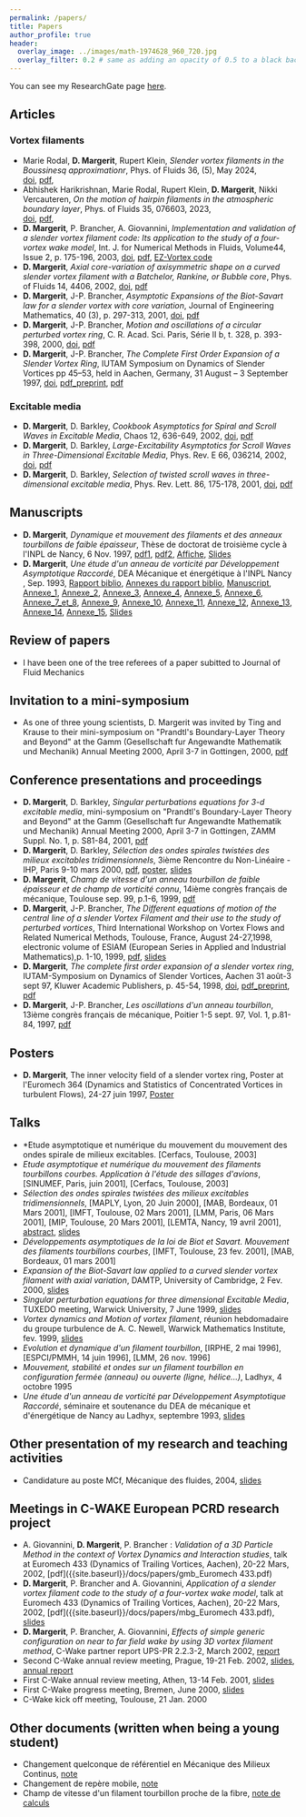 ```yaml
---
permalink: /papers/
title: Papers
author_profile: true
header:
  overlay_image: ../images/math-1974628_960_720.jpg
  overlay_filter: 0.2 # same as adding an opacity of 0.5 to a black background
---
```


<!--- comment -->


You can see my ResearchGate page [here](https://www.researchgate.net/profile/Daniel-Margerit).

## Articles

### Vortex filaments
-  Marie Rodal, **D. Margerit**, Rupert Klein, *Slender vortex filaments in the Boussinesq approximationr*, 
     Phys. of Fluids 36, (5), May 2024,  
   [doi]( https://doi.org/10.1063/5.0205028),
    [pdf](https://watermark.silverchair.com/056604_1_5.0205028.pdf?token=AQECAHi208BE49Ooan9kkhW_Ercy7Dm3ZL_9Cf3qfKAc485ysgAAB5kwggeVBgkqhkiG9w0BBwagggeGMIIHggIBADCCB3sGCSqGSIb3DQEHATAeBglghkgBZQMEAS4wEQQM31BULcJONz8e2ySEAgEQgIIHTI2SavzuhgKURLRDnqF2CP0_V0_FBJAFHo1ZUk9EzF2I0Jw3ljhFakhBl0Qk42ctFHVOmu_rxTPGCVdZrI4gd1HEgrOk4xyFaIIkJAMaHNVSomm297wPqTzjW1luIAalMlz4Mm1dTR73MpaZ9Gcqi-g9seL_122wpoQWuDgWWaiKhQhPHUx6jMgodyRlVftpA3iZ62ZX5TWSQD_XG1aWzY_fxJK6YF7F-4yx8vQJVO7wGf0XytosPK2qkxQ21kuB6YnpYiwn8WoPg-xZRr-am0pPm9fyPh4QrPIMbB3hqVCmjpSwXmNdDU7YyA6L5Yb8l9C3YUx6XirxTcuD_-GTImVrCPbqU-Qc0PVu-ese5JtP-utEqIlBLvz5QWIxstbZ9fiRQdzTKtS_NPTuey2VN67lXBbzJLCtz31XU4DP3fV6_83Bq3NMgM7pA5KWghG9uoIkMt1CjTv0NgBACInN2Tr4hEOl7JvjndqcN8RujxzjGSLqmGrEBoI8el7M9yjPSGPW6ZASleGoHkiZdbJdls-AtMc6QZ65H8dkfju1kn8wzA4VF-RTZ6iJ_LnLcMiN7z4E5S5eTHTwLJTgE593i5FNlb9t-qQnoUVr582C8TTsAG1wsJFT65zst3u0YKMdb_Tx-noUXRmbQ8R2Omqitdk0Gw-Y4Lsh2ylgOl5jZBeXrAwX2UCXeMSDVWlj1IT49fwcw6EOlJ8Wr32Vhlhk7FVmqMFycZlVRBDGOC4_IFq5zuJ6C9rId0mMD5tCWE8vTi-kwAcOqWir8RRcE-Ljj5n5-g4wBzNqyDN29wJ0MbI4erQZaknIAW42umflmOe3Jt9qMZiWuIxC5yUmfbQ_YaxfR03DqPTAqzcxw4FbJhzHZQV512Z8hYtly6Pl7LHbgunZbt7CUKavtrMFwOiOaWubsLNSZbFyBLMfxDdDrVJKd7WdtWHz-tiQvdK3vsm2mIcvJVfAxMyb3A1-hXlyEzQIBwk9eVzbxebxKi0H5vXvB01VnhOytk0YEb2qAvQzwmT4Dj_FJENdp2buMbwXPjwjbjKqMf-nlPLCeSIZ1TTQ7XYPnhqNCC3nBTBPDEUcBALNGq7I0m0RNXJR6Q3LWhUjz7b6gpQ-iUiivqfRIV7--I1YYBNYr3APMLIdoMvOxuuGVxIgG8D8VcwVHXCfOxq9TJPhB7FeBdM1QOdJj8CYDJ3Hn09oiFbuRMNt9_EuzI_RxJ_OjbeixmLa1fnS5qq8Ob-_9Jhm3xsG3wNjyOfWk_z82pwu74m-bvz9vCQXOvNPhZ0j6olMtkC5ZaHsBCBiCv7WLxALMUTvZH-UiaTwdGNWdWhr7746g6RMpdGAXcpcqZmNIkAYRbitxBoWQen4Agm4iRhB-_4vH2Bu4hwQiLyd7ZQERl2B25A4Vac3ppk1tLo9eeZBnnY0lVfr40_2J25Cxja4SptCzisFJAQ7faGEi5YAfSbk-rqSaMDzFGDpamkv9n-6SoudXug5bNNmKMGcZLXQzEB0Ga-ZWLP1b-zb8tXmT3TtzDFyN7gqB15PfpYonhSrJACcqb9pv_nbz-avX9dvyQaTPuELNYonRX7-cNhSbXBsLsPAdQTHum9WhPIGXhMtqF_EtUDWfAkc15XMsnafOjNvaNJ8mTo76-kYAWN_1w7O9nZuTBZZyqyj_8jkG1atGP33uof3WoeP-GXwP-5RF5Z3fjalO9ql2AKC5SlMioG-rAdCFkcxmu3vHnFk96SfJFr6EPfrT6bSvEO5LIXhLGhJE47jweXPQSJt8bWKFYLDQAkt5D3kDk9x7CM0OxglSYGJfkDZmgAGE0L-DMiFnVBkqd0P_z9snRWdyu-MzgiNFho8fTJzOmHQDA7xp_j3tNDNnWxMyYxDdLF6mfduThIPdinhVrE2WvPLdNPREmPw64KOI5b8iWagTihrfA_JtJXxry3Mff-JZTwNlkw3yKNl2hS25smW6xh_JEo0cnVQfARl8HXy_cMIusnZ-nCjsccd9fOxN8i5nWJrVN3dWmAOj_OcK649TSA8XPzUH0e71nbFrL_VN1RzgqGs-mYzyU_sICxW0aeFI9dGsXFeUylBbyWI_c7NOPFrpsv4uA_CBGjpMEvpI8usw3JmaGm6psMY3-upGUXWhOoNbW7y8GLj6ch5kDnh8Sbs8OXdPP5l7hod-1-R1SQQWiOBj1xt9zz5neEdVH_ep9X4IzUhYtYimX87-NgN3O3pM4Vii2OyURz2TYa7iKKDjviE-FMRXoKQs_r_GFgKeq7vKZfdLcuk5vMn8Io2KrEwJncB731r4SHITwtIzng_gUsV9N-MHdqZtmTyKlEyeXull7SIWJgwQgVYq5_aRbjVEJ0se8TNEJ7cToQ534R3_E73Pf8JQOsL4xHsKFjjYz_sopVKuPSTn3icoK6AbwPOTmV5UZcXSnA5Nhaaj2b6npLiLO4MI5fKo679tcG-HzAuO89cJwrXCn-pDYe4Iz7eqZcd-Cfn-NVC), 
-  Abhishek Harikrishnan, Marie Rodal, Rupert Klein, **D. Margerit**, Nikki Vercauteren, *On the motion of hairpin filaments in the atmospheric boundary layer*, 
     Phys. of Fluids 35, 076603, 2023,  
   [doi]( https://doi.org/10.1063/5.0151078),
    [pdf](https://watermark.silverchair.com/076603_1_5.0151078.pdf?token=AQECAHi208BE49Ooan9kkhW_Ercy7Dm3ZL_9Cf3qfKAc485ysgAAB5owggeWBgkqhkiG9w0BBwagggeHMIIHgwIBADCCB3wGCSqGSIb3DQEHATAeBglghkgBZQMEAS4wEQQM7x0CvbTSzuAUfUSoAgEQgIIHTdVe-e1uIpBcJ9qAapZKGvymesI9uB4mDHTVX8oniUFCWNgwIp2vgD6pftS6LeapKm0hI4QrYawtUjSPi0YjXWERAmWEwToXg-T_Egig3o4MsuB195zODke1C2z5y8FSmvHUSupEdKlC42Z_rpeJZgZamVX128zG5YkRMyMsRrnPaHm3dIJe3g65McnhcX78FgzTBRbq_-Z2Fm1_gEIbiZCwqeEdvSaEcmO_MOO7zJ1Z-9-n8wpXwyn0IqzFTrlUS1p5DQbTJKEqS0xX0GBws7j_GsAPDr9SpFqj2n0rVnZ9A8jl2v_BzR7Zu1lJC9_CjHqOoy_2le12F2RlXo0f_QoL4pDiLCkxq1IkZUENGdR1-ywfJHZPtXizFeG-Eax3nUQ3gyZW1uhlTfQAiOkM9O2HVbZ_oD3ShAmlejO3mKIrb-eJBrjwEwGKjuQt-48TKaVtAP7QJeO-iPQUk1EHnuyTCd5yK7UGFPJiBgfw455mPSNZ8YUy25sU6CgtdMZyk9RHAmVIa0UW24nhUE6axdKwtVk3Vn612T-nzZyD5Xtfk2SQe6TUqQ001UISAQwwdx0toz4Psl1mBySunxxwxsILGSypXcIsprkWKLLzE_B-wpdzT-Y0OtcCV7DLWKol8iOO29A_yXetdvP9GRi4rEUOcUiDb0mVMpawOYK5FAht-zvtmTA47FrcVPo7C9TjJG6BELx1F00ne1oR1BVmiP-o_cstU3Y7k3h6WTwBczJS-XPhn3ywuWN04Tmbqa2LCoFTXDL_ftd2y8gN4VfwKoXR5eZlXZWzL0upY2rLyfKGgYGFbBYAbIpi44KxI5GTYW3wNUtkhf83okbaMmOZhAssmFW6HlUMjgLBr5BhEhhRnK9yFxEyt2Ol5zQyfCiWxMBnISbKQQ_KETXWeNVJgLNO3CEInncOPVlkI9GajYrAplFFQIDNmEsVuxeYVPwXu3yy6VDolGsQrLbUSnErTIt2YZzcFrjvHia_U2tuwF4BddwLRus_M871b22Mc9toF8yRBxN66GtnY_X1wIXdPRrvyvd-Fmfo4LCGHb6jUWP5uAxjlHONcRcb8GWDGqaGhW5edou9xYeu2aMxSrwuSlzhRyzB9j6leSh2uH3fYj41mbLIsybDaywf_JTw7CZWatQdbgfPxkVIeBGDFnEzP3DMZWmuryJpaaPdIuE9v-HV_3OKKiOuUZz93gx8UvDYNPFFRlaIFTz8Qa8YNx1_YHNJtiw2z6O7RnQnW_5f8B-WK76X6gEHl8kBekbxjPQj5s3kZLLwjlbVYw8id5iZgFMHF5c6RD1D3jpIKxJQLewn5lgDQ-dhuiHfgdjnLhL8Z0UDM-2CRHjX4amDXzeQjjp2deS46XF2_E-iLI7JshuC_yn_Ue-R106iz3DBntSDDXpRJ-iOR8gW7ft8m11ZZ8a31m2YJqba00dHI9lC-vmtVfOZpXP3DIpdT3vCr0VqM0F4FaIElOtRASe7O1hWYO0eeAq29mA1A6fXaxTxcZsp-GhJkC3rnhybOka2LiGF_pkpfbdgAUCC8ef0TR0lv4ArJOObWg6ndGnK23X94JsolacQW7esMVvF8il6ttPl_wP2ScgVJqpYjKkj02GceYRpVlygSdNhER59BbOlN8t8W7vs0poDQgqb4x3u875pgzB97kWY0aB_gYTSpBl-djAYm1cUjRNd3gOyMI-wXmlw38N1CLlre1sdOynD556iGmRaa3Lvqv4EmTPJDVooBJX0VSS9UmR5m4kGQkuTEOD0TTczCNPdCFo3dmoIPWhQZaV8Nv2leBISNZb99YnY7PzNRYjA9TTQZ_kjf0hLdSOyKw_cRBw1kYDjPwZJfW2eqMRwODdd7Wl1uGy7cJqiNY3AHH8jftSx7La8WZNIRLhkmi8bhe63Qr2HmcOI4577QG_oBwvFYYdp9VLXcYX6GwTsd-IMGP_6Xd96G1ZTNuzpCIwDv0gIYNkZHFZX7SLm6feR9vflgxoXTDlfqi2Z1snQMvhK_YfQ5TIS9XPFma0sMFcztxG7xq1tMYK5ouIKfKY9KYy_klpGHUp7VIMmWKScfSSXO6f4IYH3gRcwi5E-JuchvmTkFkI4yJYe-5qm466X1ClgstX2PU-SCS6pHojN24u3dvnFxclf0Wxw76EmGLzCeGWondPvPzbZLVRE41wjqyDaIV4WISr-M6AJaiMchlZCLEIxUMYMRTixEUc6RMzmzERMxxxmaTmkt8c5dcVmXgXIFf2ad22yYWNi8ojw8T8y__HuFop7D-EYRXyBV9lmqGfXj4oeGjXVhWdv74J4PU2pNgV7DaRn9inE6FWLC8S2Z0BkHgVAI6evjd4p9n6LGJP-3M3vv0AOWlkhXfeW11w_osTxiPpXQLei1MzdsyKqT1O2qXy6GzvoIbsS-usFd9DyFrtxpcvFvszYEnYZLmkXwTWgFGIBH8OHc2Xcc8wBinym0T_SvQFVD1tFkxYixgBCFnovGiTVzg), 
- **D. Margerit**, P. Brancher, A. Giovannini, *Implementation and validation of a slender vortex filament code: Its application to the study of a four-vortex wake model*, 
     Int. J. for Numerical Methods in Fluids, Volume44, Issue 2, p. 175-196, 2003, 
   [doi]( https://doi.org/10.1002/fld.634),
    [pdf]({{site.baseurl}}/docs/papers/crowdaniel.pdf), [EZ-Vortex code](https://github.com/danielmargerit/ezvortex)
    <!---https://core.ac.uk/download/pdf/185271168.pdf -->
- **D. Margerit**, *Axial core-variation of axisymmetric shape on a curved slender vortex filament with a Batchelor, Rankine, or Bubble core*, 
    Phys. of Fluids 14, 4406, 2002, 
   [doi](https://doi.org/10.1063/1.1516210),
    [pdf]({{site.baseurl}}/docs/papers/pof.pdf)
- **D. Margerit**, J-P. Brancher, *Asymptotic Expansions of the Biot-Savart law for a slender vortex with core variation*, Journal of Engineering Mathematics, 40 (3), p. 297-313, 2001, 
   [doi](https://doi.org/10.1023/A:1017598528328),
    [pdf]({{site.baseurl}}/docs/papers/biotnn.pdf)
- **D. Margerit**, J-P. Brancher, *Motion and oscillations of a circular perturbed vortex ring*, C. R. Acad. Sci. Paris, Série II b, t. 328, p. 393-398, 2000, 
   [doi]( 
10.1016/S1620-7742(00)00046-5),
    [pdf]({{site.baseurl}}/docs/papers/Motion_and_oscillations_of_a_circular.pdf)
- **D. Margerit**, J-P. Brancher, *The Complete First Order Expansion of a Slender Vortex Ring*, IUTAM Symposium on Dynamics of Slender Vortices pp 45–53, held in Aachen, Germany, 31 August – 3 September 1997, 
[doi]( 10.1007/978-94-011-5042-2_4),
	[pdf_preprint]({{site.baseurl}}/docs/papers/iutam_slender_vortex_dm_pp.pdf),
	[pdf]({{site.baseurl}}/docs/papers/iutam_slender_vortex_dm.pdf)

### Excitable media
<!--- https://warwick.ac.uk/fac/sci/maths/people/staff/dwight_barkley/home_page/  -->
- **D. Margerit**, D. Barkley, *Cookbook Asymptotics for Spiral and Scroll Waves in Excitable Media*, Chaos 12, 636-649, 2002, 
   [doi](https://doi.org/10.1063/1.1494875),
    [pdf]({{site.baseurl}}/docs/papers/chaos.pdf)
- **D. Margerit**, D. Barkley, *Large-Excitability Asymptotics for Scroll Waves in Three-Dimensional Excitable Media*, Phys. Rev. E 66, 036214, 2002, 
   [doi](https://doi.org/10.1103/PhysRevE.66.036214),
    [pdf]({{site.baseurl}}/docs/papers/pre.pdf)
- **D. Margerit**, D. Barkley, *Selection of twisted scroll waves in three-dimensional excitable media*, Phys. Rev. Lett. 86, 175-178, 2001, 
   [doi](https://doi.org/10.1103/physrevlett.86.175),
    [pdf]({{site.baseurl}}/docs/papers/prl.pdf)


## Manuscripts
- **D. Margerit**, *Dynamique et mouvement des filaments et des anneaux tourbillons de faible épaisseur*, Thèse de doctorat de troisième cycle à l'INPL de Nancy, 6 Nov. 1997, 
[pdf1]({{site.baseurl}}/docs/papers/PhDThesis_D.Margerit_1997INPL132N.pdf), 
[pdf2]({{site.baseurl}}/docs/papers/INPL_T_1997_MARGERIT_D.pdf), 
[Affiche]({{site.baseurl}}/docs/slides/phd_affiche.pdf), 
[Slides]({{site.baseurl}}/docs/slides/phd_slides.pdf)
- **D. Margerit**, *Une étude d'un anneau de vorticité par Développement  Asymptotique Raccordé*,  DEA  Mécanique et énergétique à l'INPL Nancy , Sep. 1993,
[Rapport biblio]({{site.baseurl}}/docs/papers/Rap_Biblio_Vorticity.pdf), 
[Annexes du rapport biblio]({{site.baseurl}}/docs/papers/Rap_Biblio_Vorticity_annexes.pdf), 
[Manuscript]({{site.baseurl}}/docs/papers/DEA_M2_Research_DM_1993.pdf), 
[Annexe_1]({{site.baseurl}}/docs/papers/DEA_M2_Annexe_1.pdf), 
[Annexe_2]({{site.baseurl}}/docs/papers/DEA_M2_Annexe_2.pdf), 
[Annexe_3]({{site.baseurl}}/docs/papers/DEA_M2_Annexe_3.pdf), 
[Annexe_4]({{site.baseurl}}/docs/papers/DEA_M2_Annexe_4.pdf), 
[Annexe_5]({{site.baseurl}}/docs/papers/DEA_M2_Annexe_5.pdf), 
[Annexe_6]({{site.baseurl}}/docs/papers/DEA_M2_Annexe_6.pdf), 
[Annexe_7_et_8]({{site.baseurl}}/docs/papers/DEA_M2_Annexe_7_et_8.pdf), 
[Annexe_9]({{site.baseurl}}/docs/papers/DEA_M2_Annexe_9.pdf), 
[Annexe_10]({{site.baseurl}}/docs/papers/DEA_M2_Annexe_10.pdf), 
[Annexe_11]({{site.baseurl}}/docs/papers/DEA_M2_Annexe_11.pdf), 
[Annexe_12]({{site.baseurl}}/docs/papers/DEA_M2_Annexe_12.pdf), 
[Annexe_13]({{site.baseurl}}/docs/papers/DEA_M2_Annexe_13.pdf), 
[Annexe_14]({{site.baseurl}}/docs/papers/DEA_M2_Annexe_14.pdf), 
[Annexe_15]({{site.baseurl}}/docs/papers/DEA_M2_Annexe_15.pdf), 
[Slides]({{site.baseurl}}/docs/slides/DEA_M2_slides.pdf) 


## Review of papers
- I have been one of the tree referees of a paper subitted to Journal of Fluid Mechanics

## Invitation to a mini-symposium
- As one of three young scientists, D. Margerit was invited by Ting and Krause to their mini-symposium on "Prandtl's Boundary-Layer Theory and Beyond" at the
Gamm (Gesellschaft fur Angewandte Mathematik und Mechanik) Annual Meeting 2000, April 3-7 in Gottingen, 2000, [pdf]({{site.baseurl}}/docs/papers/minis10.pdf)

## Conference presentations and proceedings
<!--- http://nonlineaire.univ-lille1.fr/SNL/media/2008/CR/ComptesRendusRNL2008.pdf  -->
- **D. Margerit**, D. Barkley, *Singular perturbations equations for 3-d excitable media*, mini-symposium on "Prandtl's Boundary-Layer Theory and Beyond" 
     at the Gamm (Gesellschaft fur Angewandte Mathematik und Mechanik) Annual Meeting 2000, April 3-7 in Gottingen, ZAMM Suppl. No. 1, p. S81-84, 2001, [pdf]({{site.baseurl}}/docs/papers/minis10.pdf)
- **D. Margerit**, D. Barkley, *Sélection des ondes spirales twistées des milieux excitables tridimensionnels*, 3ième Rencontre du Non-Linéaire - IHP, Paris 9-10 mars 2000, 
[pdf]({{site.baseurl}}/docs/papers/NL2000.pdf), 
[poster]({{site.baseurl}}/docs/slides/J_NL_poster.pdf), 
[slides]({{site.baseurl}}/docs/slides/J_NL_slides.pdf)
- **D. Margerit**, *Champ de vitesse d'un anneau tourbillon de faible épaisseur et de champ de vorticité connu*, 14ième congrès français de mécanique, Toulouse sep. 99, p.1-6, 1999, [pdf]({{site.baseurl}}/docs/papers/CFM_14.pdf)
- **D. Margerit**, J-P. Brancher, *The Different equations of motion of the central line of a slender Vortex Filament and their use to the study of perturbed vortices*, 
    Third International Workshop on Vortex Flows and Related Numerical Methods, Toulouse, France, August 24-27,1998, electronic volume of ESIAM 
   (European Series in Applied and Industrial Mathematics),p. 1-10, 1999, 
   [pdf]({{site.baseurl}}/docs/papers/margerit_esaim_1999.pdf), 
[slides]({{site.baseurl}}/docs/slides/margerit_esaim_1999_slides.pdf)
- **D. Margerit**, *The complete first order expansion of a slender vortex ring*, IUTAM-Symposium on Dynamics of Slender Vortices, Aachen 31 août-3 sept 97, Kluwer Academic Publishers, p. 45-54, 1998, 
[doi]( 10.1007/978-94-011-5042-2_4),
	[pdf_preprint]({{site.baseurl}}/docs/papers/iutam_slender_vortex_dm_pp.pdf),
	[pdf]({{site.baseurl}}/docs/papers/iutam_slender_vortex_dm.pdf)
- **D. Margerit**, J-P. Brancher, *Les oscillations d'un anneau tourbillon*, 13ième congrès français de mécanique, Poitier 1-5 sept. 97, Vol. 1, p.81-84, 1997, [pdf]({{site.baseurl}}/docs/papers/CFM_13.pdf)

## Posters
- **D. Margerit**, The inner velocity field of a slender vortex ring, Poster at l'Euromech 364 (Dynamics and Statistics of Concentrated Vortices in turbulent Flows), 24-27 juin 1997, 
[Poster]({{site.baseurl}}/docs/slides/poster_euromech_97.pdf)

## Talks
- *Etude asymptotique et numérique du mouvement du mouvement des ondes spirale de milieux excitables. [Cerfacs, Toulouse, 2003]
- *Etude asymptotique et numérique du mouvement des filaments tourbillons courbes. Application à l'étude des sillages d'avions*, [SINUMEF, Paris, juin 2001], [Cerfacs, Toulouse, 2003]
- *Sélection des ondes spirales twistées  des milieux excitables tridimensionnels*, 
[MAPLY, Lyon, 20 Juin 2000],
[MAB, Bordeaux, 01 Mars 2001], 
[IMFT, Toulouse, 02 Mars 2001], 
[LMM, Paris, 06 Mars 2001], 
[MIP, Toulouse, 20 Mars 2001], 
[LEMTA, Nancy, 19 avril 2001], 
[abstract]({{site.baseurl}}/docs/slides/lyon_abstract.pdf), 
[slides]({{site.baseurl}}/docs/slides/ondes_spirales.pdf) 
- *Développements asymptotiques de la loi de Biot et Savart. Mouvement des filaments tourbillons courbes*, 
[IMFT, Toulouse, 23 fev. 2001], 
[MAB, Bordeaux, 01 mars 2001]
- *Expansion of the Biot-Savart law applied to a curved slender vortex filament with axial variation*, DAMTP, University of Cambridge, 2 Fev. 2000, 
[slides]({{site.baseurl}}/docs/slides/dampt_slides.pdf)
- *Singular perturbation equations for three dimensional Excitable Media*, TUXEDO meeting, Warwick University, 7 June 1999, 
[slides]({{site.baseurl}}/docs/slides/warwick_tuxedo.pdf)
- *Vortex dynamics and Motion of vortex filament*, réunion hebdomadaire du groupe turbulence de A. C. Newell, Warwick Mathematics Institute, fev. 1999, 
[slides]({{site.baseurl}}/docs/slides/warwick_talk_vortex.pdf)
- *Evolution et dynamique d'un filament tourbillon*, 
[IRPHE, 2 mai 1996], 
[ESPCI/PMMH, 14 juin 1996], 
[LMM, 26 nov. 1996]
- *Mouvement, stabilité et ondes sur un filament tourbillon en configuration fermée (anneau) ou ouverte (ligne, hélice...)*, Ladhyx, 4 octobre 1995
- *Une étude d'un anneau de vorticité par Développement Asymptotique Raccordé*, séminaire et soutenance du DEA de mécanique et d'énergétique de Nancy au Ladhyx, septembre 1993, 
[slides]({{site.baseurl}}/docs/slides/DEA_M2_slides.pdf)

## Other presentation of my research and teaching activities
- Candidature au poste MCf, Mécanique des fluides, 2004, [slides]({{site.baseurl}}/docs/slides/audition_mdc.pdf)

## Meetings in C-WAKE European PCRD research project
- A. Giovannini, **D. Margerit**, P. Brancher : *Validation of a 3D Particle Method in the context of Vortex Dynamics and Interaction studies*, talk at Euromech 433 (Dynamics of Trailing Vortices, Aachen), 20-22 Mars, 2002,
[pdf]({{site.baseurl}}/docs/papers/gmb_Euromech 433.pdf)
- **D. Margerit**, P. Brancher and A. Giovannini, *Application of a slender vortex filament code to the study of a four-vortex wake model*, talk at Euromech 433 (Dynamics of Trailing Vortices, Aachen), 20-22 Mars, 2002, 
[pdf]({{site.baseurl}}/docs/papers/mbg_Euromech 433.pdf), 
[slides]({{site.baseurl}}/docs/slides/euromech_2002_aachen.pdf)
- **D. Margerit**, P. Brancher, A. Giovannini, *Effects of simple generic configuration on near to far field wake by using 3D vortex filament method*, C-Wake partner report UPS-PR 2.2.3-2, March 2002, 
[report]({{site.baseurl}}/docs/papers/cwake_rep.pdf)
- Second C-Wake annual review meeting, Prague, 19-21 Feb. 2002, [slides]({{site.baseurl}}/docs/slides/vortex_prague.pdf), [annual report]({{site.baseurl}}/docs/slides/vortex_prague_apr.pdf)
- First C-Wake annual review meeting, Athen, 13-14 Feb. 2001, [slides]({{site.baseurl}}/docs/slides/vortex_athen.pdf)
- First C-Wake progress meeting, Bremen, June 2000, [slides]({{site.baseurl}}/docs/slides/vortex_breme.pdf)
- C-Wake kick off meeting, Toulouse, 21 Jan. 2000


<!--- ## MdC Dossier -->

## Other documents (written when being a young student)
- Changement quelconque de référentiel en Mécanique des Milieux Continus, [note]({{site.baseurl}}/docs/other/Chgt_ref-1.pdf.pdf)
- Changement de repère mobile, [note]({{site.baseurl}}/docs/other/Chgt_ref-2.pdf.pdf)
- Champ de vitesse d'un filament tourbillon proche de la fibre, [note de calculs]({{site.baseurl}}/docs/other/Filament_Dev_Ext_near_0.pdf)
